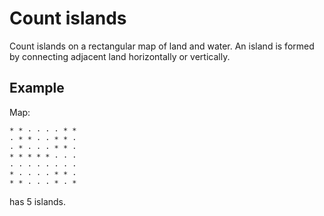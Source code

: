 # Count islands

Count islands on a rectangular map of land and water.
An island is formed by connecting adjacent land horizontally or vertically.

## Example

Map:
```
* * · · · · * *
· * * · · * * ·
· * · · · * * ·
* * * * * · · ·
· · · · · · · ·
* · · · · * * ·
* * · · · * · *
```
has 5 islands.
